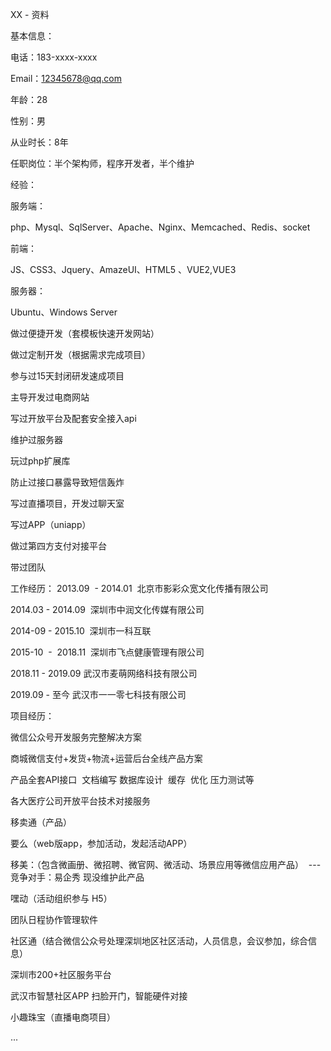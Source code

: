 XX - 资料

基本信息：

电话：183-xxxx-xxxx

Email：12345678@qq.com

年龄：28

性别：男

从业时长：8年

任职岗位：半个架构师，程序开发者，半个维护




经验：

服务端：

php、Mysql、SqlServer、Apache、Nginx、Memcached、Redis、socket

前端：

JS、CSS3、Jquery、AmazeUI、HTML5 、VUE2,VUE3

服务器：

Ubuntu、Windows Server

做过便捷开发（套模板快速开发网站）

做过定制开发（根据需求完成项目）

参与过15天封闭研发速成项目

主导开发过电商网站

写过开放平台及配套安全接入api

维护过服务器

玩过php扩展库

防止过接口暴露导致短信轰炸

写过直播项目，开发过聊天室

写过APP（uniapp）

做过第四方支付对接平台

带过团队

工作经历：
2013.09  -  2014.01  北京市影彩众宽文化传播有限公司

2014.03  -  2014.09  深圳市中润文化传媒有限公司

2014-09  -  2015.10  深圳市一科互联

2015-10  -  2018.11  深圳市飞点健康管理有限公司

2018.11  -  2019.09  武汉市麦萌网络科技有限公司

2019.09  -  至今     武汉市一一零七科技有限公司


项目经历：

微信公众号开发服务完整解决方案

商城微信支付+发货+物流+运营后台全线产品方案

产品全套API接口  文档编写 数据库设计  缓存  优化 压力测试等

各大医疗公司开放平台技术对接服务

移卖通（产品）

要么（web版app，参加活动，发起活动APP）

移美：（包含微画册、微招聘、微官网、微活动、场景应用等微信应用产品）  ---竞争对手：易企秀 现没维护此产品

嘿动（活动组织参与 H5）

团队日程协作管理软件

社区通（结合微信公众号处理深圳地区社区活动，人员信息，会议参加，综合信息）

深圳市200+社区服务平台

武汉市智慧社区APP  扫脸开门，智能硬件对接

小趣珠宝（直播电商项目）

...

